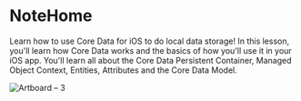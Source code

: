# NoteHome

Learn how to use Core Data for iOS to do local data storage! In this lesson, you'll learn how Core Data works and the basics of how you'll use it in your iOS app.
You'll learn all about the Core Data Persistent Container, Managed Object Context, Entities, Attributes and the Core Data Model.


![Artboard – 3](https://user-images.githubusercontent.com/41232970/117071591-f7f88d00-ad37-11eb-9db0-d1f95ee2e2fa.png)
